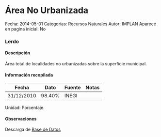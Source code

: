 Área No Urbanizada
=====

Fecha: 2014-05-01
Categorías: Recursos Naturales
Autor: IMPLAN
Aparece en pagina inicial: No

### Lerdo

#### Descripción

Área total de localidades no urbanizadas sobre la superficie municipal.

#### Información recopilada

<table class="table table-hover table-bordered matriz">
  <thead>
    <tr><th>Fecha</th><th>Dato</th><th>Fuente</th><th>Notas</th></tr>
  </thead>
  <tbody>
    <tr><td class="centrado">31/12/2010</td><td class="derecha">98.40%</td><td>INEGI</td><td></td></tr>
  </tbody>
</table>

Unidad: Porcentaje.

#### Observaciones

Descarga de [Base de Datos](http://www3.inegi.org.mx/sistemas/productos/default.aspx?c=265&upc=0&s=est&tg=3594&f=2&cl=0&pf=prod&ef=0&ct=201100000&pg=2)
